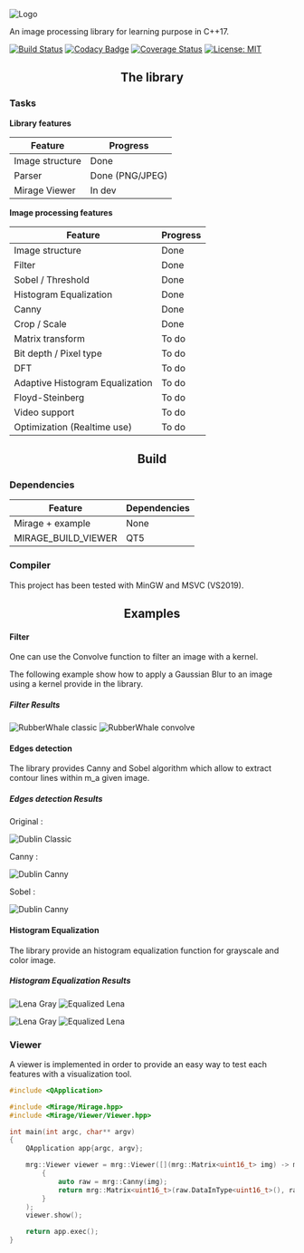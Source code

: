 ![Logo](readmefiles/banniere.png) 

An image processing library for learning purpose in C++17.

[![Build Status](https://travis-ci.org/PlathC/Mirage.svg?branch=master)](https://travis-ci.org/PlathC/Mirage)
[![Codacy Badge](https://api.codacy.com/project/badge/Grade/e7674eb14f3a4636b98ded41d9cbb42c)](https://www.codacy.com/manual/PlathC/Mirage?utm_source=github.com&amp;utm_medium=referral&amp;utm_content=PlathC/Mirage&amp;utm_campaign=Badge_Grade) 
[![Coverage Status](https://coveralls.io/repos/github/PlathC/Mirage/badge.svg?branch=master)](https://coveralls.io/github/PlathC/Mirage?branch=master)
[![License: MIT](https://img.shields.io/badge/License-MIT-yellow.svg)](https://opensource.org/licenses/MIT)

<h2 align="center">The library</h2>

### __Tasks__

__Library features__

| Feature           | Progress                                                     |
|-------------------|--------------------------------------------------------------|
| Image structure   | Done                                                         |
| Parser            | Done (PNG/JPEG)                                              |
| Mirage Viewer     | In dev                                                       |

__Image processing features__ 

| Feature                          | Progress             |
|----------------------------------|----------------------|
| Image structure                  | Done                 |
| Filter                           | Done                 |
| Sobel / Threshold                | Done                 |
| Histogram Equalization           | Done                 |
| Canny                            | Done                 |
| Crop / Scale                     | Done                 |
| Matrix transform                 | To do                |
| Bit depth / Pixel type           | To do                |
| DFT                              | To do                |
| Adaptive Histogram Equalization  | To do                |
| Floyd-Steinberg                  | To do                |
| Video support                    | To do                |
| Optimization (Realtime use)      | To do                |

<h2 align="center">Build</h2>

### Dependencies 

| Feature                          | Dependencies |
|----------------------------------|--------------|
| Mirage + example                 | None         | 
| MIRAGE_BUILD_VIEWER              | QT5          | 
 
### Compiler

This project has been tested with MinGW and MSVC (VS2019).

<h2 align="center">Examples</h2>

#### __Filter__ 

One can use the Convolve function to filter an image with a kernel.

The following example show how to apply a Gaussian Blur to an image using 
a kernel provide in the library.

##### Filter Results 

![RubberWhale classic](readmefiles/rubberwhale.png) ![RubberWhale convolve](readmefiles/rubberwhale-convolve.png) 

#### __Edges detection__

The library provides Canny and Sobel algorithm which allow to extract 
contour lines within m_a given image.

##### Edges detection Results

Original : 

![Dublin Classic](readmefiles/HouseDublin.jpg) 

Canny :

![Dublin Canny](readmefiles/HouseDublin-Canny.jpg)

Sobel :

![Dublin Canny](readmefiles/HouseDublin-Sobel.jpg) 

#### __Histogram Equalization__

The library provide an histogram equalization function for grayscale and 
color image.

##### Histogram Equalization Results 

![Lena Gray](readmefiles/lena-gray.jpg) ![Equalized Lena](readmefiles/lena-eq.jpg) 

![Lena Gray](samples/lena.png) ![Equalized Lena](readmefiles/lenaC-eq.png) 

### __Viewer__

A viewer is implemented in order to provide an easy way to test each features with a
 visualization tool.
 
```cpp
#include <QApplication>

#include <Mirage/Mirage.hpp>
#include <Mirage/Viewer/Viewer.hpp>

int main(int argc, char** argv)
{
    QApplication app{argc, argv};

    mrg::Viewer viewer = mrg::Viewer([](mrg::Matrix<uint16_t> img) -> mrg::Matrix<uint16_t>
        {
            auto raw = mrg::Canny(img);
            return mrg::Matrix<uint16_t>(raw.DataInType<uint16_t>(), raw.Width(), raw.Height(), 1);
        }
    );
    viewer.show();

    return app.exec();
}
```
